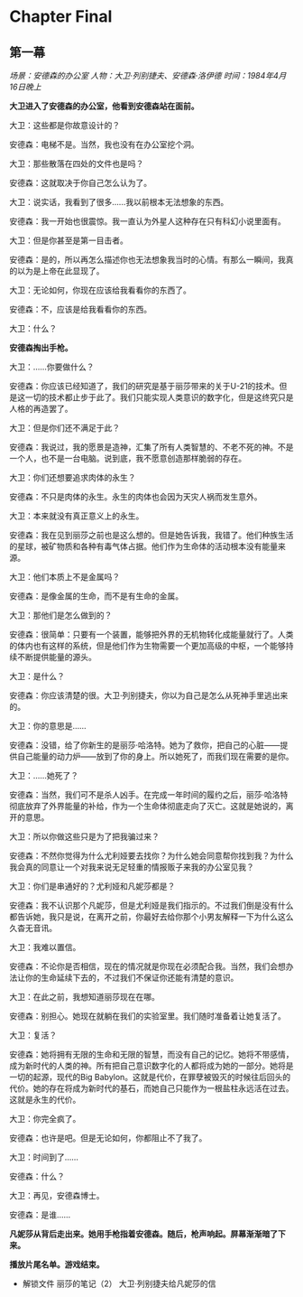 # Chapter Final

## 第一幕

*场景：安德森的办公室*
*人物：大卫·列别捷夫、安德森·洛伊德*
*时间：1984年4月16日晚上*

**大卫进入了安德森的办公室，他看到安德森站在面前。**

大卫：这些都是你故意设计的？

安德森：电梯不是。当然，我也没有在办公室挖个洞。

大卫：那些散落在四处的文件也是吗？

安德森：这就取决于你自己怎么认为了。

大卫：说实话，我看到了很多……我以前根本无法想象的东西。

安德森：我一开始也很震惊。我一直认为外星人这种存在只有科幻小说里面有。

大卫：但是你甚至是第一目击者。

安德森：是的，所以再怎么描述你也无法想象我当时的心情。有那么一瞬间，我真的以为是上帝在此显现了。

大卫：无论如何，你现在应该给我看看你的东西了。

安德森：不，应该是给我看看你的东西。

大卫：什么？

**安德森掏出手枪。**

大卫：……你要做什么？

安德森：你应该已经知道了，我们的研究是基于丽莎带来的关于U-21的技术。但是这一切的技术都止步于此了。我们只能实现人类意识的数字化，但是这终究只是人格的再造罢了。

大卫：但是你们还不满足于此？

安德森：我说过，我的愿景是造神，汇集了所有人类智慧的、不老不死的神。不是一个人，也不是一台电脑。说到底，我不愿意创造那样脆弱的存在。

大卫：你们还想要追求肉体的永生？

安德森：不只是肉体的永生。永生的肉体也会因为天灾人祸而发生意外。

大卫：本来就没有真正意义上的永生。

安德森：我在见到丽莎之前也是这么想的。但是她告诉我，我错了。他们种族生活的星球，被矿物质和各种有毒气体占据。他们作为生命体的活动根本没有能量来源。

大卫：他们本质上不是金属吗？

安德森：是像金属的生命，而不是有生命的金属。

大卫：那他们是怎么做到的？

安德森：很简单：只要有一个装置，能够把外界的无机物转化成能量就行了。人类的体内也有这样的系统，但是他们作为生物需要一个更加高级的中枢，一个能够持续不断提供能量的源头。

大卫：是什么？

安德森：你应该清楚的很。大卫·列别捷夫，你以为自己是怎么从死神手里逃出来的。

大卫：你的意思是……

安德森：没错，给了你新生的是丽莎·哈洛特。她为了救你，把自己的心脏——提供自己能量的动力炉——放到了你的身上。所以她死了，而我们现在需要的是你。

大卫：……她死了？

安德森：当然，我们可不是杀人凶手。在完成一年时间的履约之后，丽莎·哈洛特彻底放弃了外界能量的补给，作为一个生命体彻底走向了灭亡。这就是她说的，离开的意思。

大卫：所以你做这些只是为了把我骗过来？

安德森：不然你觉得为什么尤利娅要去找你？为什么她会同意帮你找到我？为什么我会真的同意让一个对我来说无足轻重的情报贩子来我的办公室见我？

大卫：你们是串通好的？尤利娅和凡妮莎都是？

安德森：我不认识那个凡妮莎，但是尤利娅是我们指示的。不过我们倒是没有什么都告诉她，我只是说，在离开之前，你最好去给你那个小男友解释一下为什么这么久杳无音讯。

大卫：我难以置信。

安德森：不论你是否相信，现在的情况就是你现在必须配合我。当然，我们会想办法让你的生命延续下去的，不过我们不保证你还能有清楚的意识。

大卫：在此之前，我想知道丽莎现在在哪。

安德森：别担心。她现在就躺在我们的实验室里。我们随时准备着让她复活了。

大卫：复活？

安德森：她将拥有无限的生命和无限的智慧，而没有自己的记忆。她将不带感情，成为新时代的人类的神。所有把自己意识数字化的人都将成为她的一部分。她将是一切的起源，现代的Big Babylon。这就是代价，在罪孽被毁灭的时候往后回头的代价。她的存在将成为新时代的基石，而她自己只能作为一根盐柱永远活在过去。这就是永生的代价。

大卫：你完全疯了。

安德森：也许是吧。但是无论如何，你都阻止不了我了。

大卫：时间到了……

安德森：什么？

大卫：再见，安德森博士。

安德森：是谁……

**凡妮莎从背后走出来。她用手枪指着安德森。随后，枪声响起。屏幕渐渐暗了下来。**

**播放片尾名单。游戏结束。**

* 解锁文件
丽莎的笔记（2）
大卫·列别捷夫给凡妮莎的信

